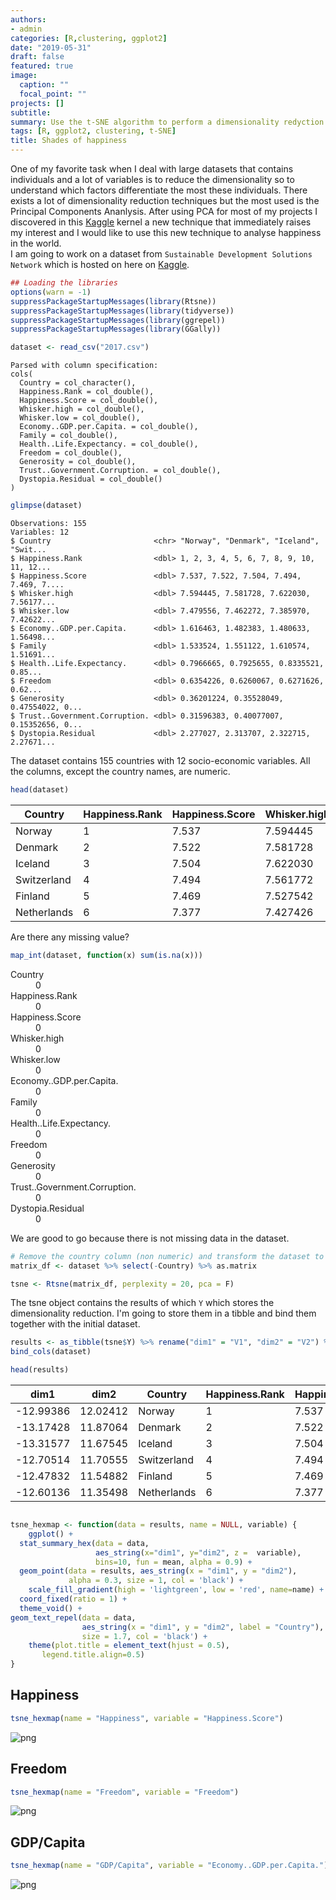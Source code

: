 ```yaml
---
authors:
- admin
categories: [R,clustering, ggplot2]
date: "2019-05-31"
draft: false
featured: true
image:
  caption: ""
  focal_point: ""
projects: []
subtitle: 
summary: Use the t-SNE algorithm to perform a dimensionality redyction and plot the countries in a 2D hexmap
tags: [R, ggplot2, clustering, t-SNE]
title: Shades of happiness
---
```


One of my favorite task when I deal with large datasets that contains individuals and a lot of variables is to reduce the dimensionality so to understand which factors differentiate the most these individuals. There exists a lot of dimensionality reduction techniques but the most used is the Principal Components Ananlysis. After using PCA for most of my projects I discovered in this [Kaggle](https://www.kaggle.com/cherzy/spatial-representation-and-dim-reduction-t-sne) kernel a new technique that immediately raises my interest and I would like to use this new technique to analyse happiness in the world.  
I am going to work on a dataset from `Sustainable Development Solutions Network` which is hosted on here on [Kaggle](https://www.kaggle.com/unsdsn/world-happiness/downloads/world-happiness-report.zip/2). 

```R
## Loading the libraries
options(warn = -1)
suppressPackageStartupMessages(library(Rtsne))
suppressPackageStartupMessages(library(tidyverse))
suppressPackageStartupMessages(library(ggrepel))
suppressPackageStartupMessages(library(GGally))
```


```R
dataset <- read_csv("2017.csv")
```

    Parsed with column specification:
    cols(
      Country = col_character(),
      Happiness.Rank = col_double(),
      Happiness.Score = col_double(),
      Whisker.high = col_double(),
      Whisker.low = col_double(),
      Economy..GDP.per.Capita. = col_double(),
      Family = col_double(),
      Health..Life.Expectancy. = col_double(),
      Freedom = col_double(),
      Generosity = col_double(),
      Trust..Government.Corruption. = col_double(),
      Dystopia.Residual = col_double()
    )
    


```R
glimpse(dataset)
```

    Observations: 155
    Variables: 12
    $ Country                       <chr> "Norway", "Denmark", "Iceland", "Swit...
    $ Happiness.Rank                <dbl> 1, 2, 3, 4, 5, 6, 7, 8, 9, 10, 11, 12...
    $ Happiness.Score               <dbl> 7.537, 7.522, 7.504, 7.494, 7.469, 7....
    $ Whisker.high                  <dbl> 7.594445, 7.581728, 7.622030, 7.56177...
    $ Whisker.low                   <dbl> 7.479556, 7.462272, 7.385970, 7.42622...
    $ Economy..GDP.per.Capita.      <dbl> 1.616463, 1.482383, 1.480633, 1.56498...
    $ Family                        <dbl> 1.533524, 1.551122, 1.610574, 1.51691...
    $ Health..Life.Expectancy.      <dbl> 0.7966665, 0.7925655, 0.8335521, 0.85...
    $ Freedom                       <dbl> 0.6354226, 0.6260067, 0.6271626, 0.62...
    $ Generosity                    <dbl> 0.36201224, 0.35528049, 0.47554022, 0...
    $ Trust..Government.Corruption. <dbl> 0.31596383, 0.40077007, 0.15352656, 0...
    $ Dystopia.Residual             <dbl> 2.277027, 2.313707, 2.322715, 2.27671...
    

The dataset contains 155 countries with 12 socio-economic variables. All the columns, except the country names, are numeric.


```R
head(dataset)
```


<table>
<thead><tr><th scope=col>Country</th><th scope=col>Happiness.Rank</th><th scope=col>Happiness.Score</th><th scope=col>Whisker.high</th><th scope=col>Whisker.low</th><th scope=col>Economy..GDP.per.Capita.</th><th scope=col>Family</th><th scope=col>Health..Life.Expectancy.</th><th scope=col>Freedom</th><th scope=col>Generosity</th><th scope=col>Trust..Government.Corruption.</th><th scope=col>Dystopia.Residual</th></tr></thead>
<tbody>
	<tr><td>Norway     </td><td>1          </td><td>7.537      </td><td>7.594445   </td><td>7.479556   </td><td>1.616463   </td><td>1.533524   </td><td>0.7966665  </td><td>0.6354226  </td><td>0.3620122  </td><td>0.3159638  </td><td>2.277027   </td></tr>
	<tr><td>Denmark    </td><td>2          </td><td>7.522      </td><td>7.581728   </td><td>7.462272   </td><td>1.482383   </td><td>1.551122   </td><td>0.7925655  </td><td>0.6260067  </td><td>0.3552805  </td><td>0.4007701  </td><td>2.313707   </td></tr>
	<tr><td>Iceland    </td><td>3          </td><td>7.504      </td><td>7.622030   </td><td>7.385970   </td><td>1.480633   </td><td>1.610574   </td><td>0.8335521  </td><td>0.6271626  </td><td>0.4755402  </td><td>0.1535266  </td><td>2.322715   </td></tr>
	<tr><td>Switzerland</td><td>4          </td><td>7.494      </td><td>7.561772   </td><td>7.426227   </td><td>1.564980   </td><td>1.516912   </td><td>0.8581313  </td><td>0.6200706  </td><td>0.2905493  </td><td>0.3670073  </td><td>2.276716   </td></tr>
	<tr><td>Finland    </td><td>5          </td><td>7.469      </td><td>7.527542   </td><td>7.410458   </td><td>1.443572   </td><td>1.540247   </td><td>0.8091577  </td><td>0.6179509  </td><td>0.2454828  </td><td>0.3826115  </td><td>2.430182   </td></tr>
	<tr><td>Netherlands</td><td>6          </td><td>7.377      </td><td>7.427426   </td><td>7.326574   </td><td>1.503945   </td><td>1.428939   </td><td>0.8106961  </td><td>0.5853845  </td><td>0.4704898  </td><td>0.2826618  </td><td>2.294804   </td></tr>
</tbody>
</table>



Are there any missing value?


```R
map_int(dataset, function(x) sum(is.na(x)))
```


<dl class=dl-horizontal>
	<dt>Country</dt>
		<dd>0</dd>
	<dt>Happiness.Rank</dt>
		<dd>0</dd>
	<dt>Happiness.Score</dt>
		<dd>0</dd>
	<dt>Whisker.high</dt>
		<dd>0</dd>
	<dt>Whisker.low</dt>
		<dd>0</dd>
	<dt>Economy..GDP.per.Capita.</dt>
		<dd>0</dd>
	<dt>Family</dt>
		<dd>0</dd>
	<dt>Health..Life.Expectancy.</dt>
		<dd>0</dd>
	<dt>Freedom</dt>
		<dd>0</dd>
	<dt>Generosity</dt>
		<dd>0</dd>
	<dt>Trust..Government.Corruption.</dt>
		<dd>0</dd>
	<dt>Dystopia.Residual</dt>
		<dd>0</dd>
</dl>



We are good to go because there is not missing data in the dataset.


```R
# Remove the country column (non numeric) and transform the dataset to matrix
matrix_df <- dataset %>% select(-Country) %>% as.matrix
```


```R
tsne <- Rtsne(matrix_df, perplexity = 20, pca = F)
```

The tsne object contains the results of which `Y` which stores the dimensionality reduction. I'm going to store them in a tibble and bind them together with the initial dataset.


```R
results <- as_tibble(tsne$Y) %>% rename("dim1" = "V1", "dim2" = "V2") %>%
bind_cols(dataset)
```


```R
head(results)
```


<table>
<thead><tr><th scope=col>dim1</th><th scope=col>dim2</th><th scope=col>Country</th><th scope=col>Happiness.Rank</th><th scope=col>Happiness.Score</th><th scope=col>Whisker.high</th><th scope=col>Whisker.low</th><th scope=col>Economy..GDP.per.Capita.</th><th scope=col>Family</th><th scope=col>Health..Life.Expectancy.</th><th scope=col>Freedom</th><th scope=col>Generosity</th><th scope=col>Trust..Government.Corruption.</th><th scope=col>Dystopia.Residual</th></tr></thead>
<tbody>
	<tr><td>-12.99386  </td><td>12.02412   </td><td>Norway     </td><td>1          </td><td>7.537      </td><td>7.594445   </td><td>7.479556   </td><td>1.616463   </td><td>1.533524   </td><td>0.7966665  </td><td>0.6354226  </td><td>0.3620122  </td><td>0.3159638  </td><td>2.277027   </td></tr>
	<tr><td>-13.17428  </td><td>11.87064   </td><td>Denmark    </td><td>2          </td><td>7.522      </td><td>7.581728   </td><td>7.462272   </td><td>1.482383   </td><td>1.551122   </td><td>0.7925655  </td><td>0.6260067  </td><td>0.3552805  </td><td>0.4007701  </td><td>2.313707   </td></tr>
	<tr><td>-13.31577  </td><td>11.67545   </td><td>Iceland    </td><td>3          </td><td>7.504      </td><td>7.622030   </td><td>7.385970   </td><td>1.480633   </td><td>1.610574   </td><td>0.8335521  </td><td>0.6271626  </td><td>0.4755402  </td><td>0.1535266  </td><td>2.322715   </td></tr>
	<tr><td>-12.70514  </td><td>11.70555   </td><td>Switzerland</td><td>4          </td><td>7.494      </td><td>7.561772   </td><td>7.426227   </td><td>1.564980   </td><td>1.516912   </td><td>0.8581313  </td><td>0.6200706  </td><td>0.2905493  </td><td>0.3670073  </td><td>2.276716   </td></tr>
	<tr><td>-12.47832  </td><td>11.54882   </td><td>Finland    </td><td>5          </td><td>7.469      </td><td>7.527542   </td><td>7.410458   </td><td>1.443572   </td><td>1.540247   </td><td>0.8091577  </td><td>0.6179509  </td><td>0.2454828  </td><td>0.3826115  </td><td>2.430182   </td></tr>
	<tr><td>-12.60136  </td><td>11.35498   </td><td>Netherlands</td><td>6          </td><td>7.377      </td><td>7.427426   </td><td>7.326574   </td><td>1.503945   </td><td>1.428939   </td><td>0.8106961  </td><td>0.5853845  </td><td>0.4704898  </td><td>0.2826618  </td><td>2.294804   </td></tr>
</tbody>
</table>




```R

```


```R
tsne_hexmap <- function(data = results, name = NULL, variable) {
    ggplot() +
  stat_summary_hex(data = data, 
                   aes_string(x="dim1", y="dim2", z =  variable), 
                   bins=10, fun = mean, alpha = 0.9) +
  geom_point(data = results, aes_string(x = "dim1", y = "dim2"), 
             alpha = 0.3, size = 1, col = 'black') +
    scale_fill_gradient(high = 'lightgreen', low = 'red', name=name) +
  coord_fixed(ratio = 1) +
  theme_void() +
geom_text_repel(data = data, 
                aes_string(x = "dim1", y = "dim2", label = "Country"), 
                size = 1.7, col = 'black') +
    theme(plot.title = element_text(hjust = 0.5),
       legend.title.align=0.5)
}
```

## Happiness


```R
tsne_hexmap(name = "Happiness", variable = "Happiness.Score")
```


![png](output_17_0.png)


## Freedom


```R
tsne_hexmap(name = "Freedom", variable = "Freedom")
```


![png](output_19_0.png)

## GDP/Capita

```R
tsne_hexmap(name = "GDP/Capita", variable = "Economy..GDP.per.Capita.")
```


![png](output_20_0.png)

